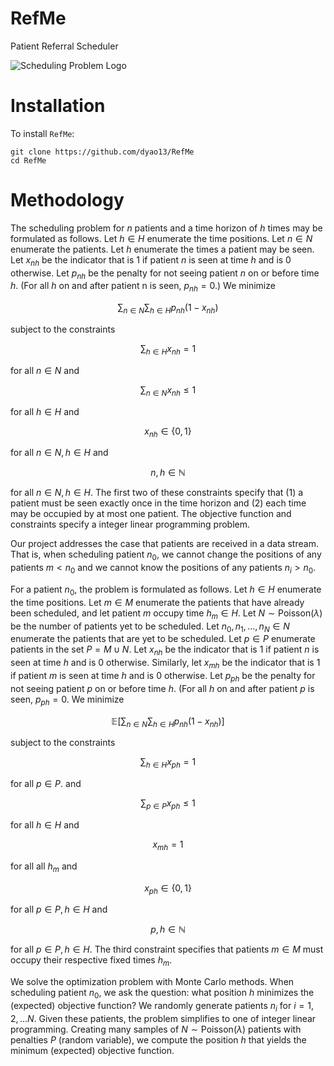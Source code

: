 # RefMe
Patient Referral Scheduler

![Scheduling Problem Logo](https://github.com/dyao13/RefMe/blob/main/readme/logo.png)

# Installation
To install `RefMe`:
```
git clone https://github.com/dyao13/RefMe
cd RefMe
```

# Methodology

The scheduling problem for $n$ patients and a time horizon of $h$ times may be formulated as follows. Let $h \in H$ enumerate the time positions. Let $n \in N$ enumerate the patients. Let $h$ enumerate the times a patient may be seen. Let $x_{nh}$ be the indicator that is $1$ if patient $n$ is seen at time $h$ and is $0$ otherwise. Let $p_{nh}$ be the penalty for not seeing patient $n$ on or before time $h$. (For all $h$ on and after patient n is seen, $p_{nh} = 0$.) We minimize 

$$\sum_{n \in N}\sum_{h \in H}p_{nh}(1 - x_{nh})$$

subject to the constraints

$$\sum_{h \in H}x_{nh} = 1$$

for all $n \in N$ and 

$$\sum_{n \in N}x_{nh} \leq 1$$

for all $h \in H$ and 

$$x_{nh} \in \{ 0, 1 \}$$

for all $n \in N, h \in H$ and 

$$n, h \in \mathbb{N}$$

for all $n \in N, h \in H$. The first two of these constraints specify that (1) a patient must be seen exactly once in the time horizon and (2) each time may be occupied by at most one patient. The objective function and constraints specify a integer linear programming problem.

Our project addresses the case that patients are received in a data stream. That is, when scheduling patient $n_{0}$, we cannot change the positions of any patients $m < n_{0}$ and we cannot know the positions of any patients $n_{i} > n_{0}$. 

For a patient $n_{0}$, the problem is formulated as follows. Let $h \in H$ enumerate the time positions. Let $m \in M$ enumerate the patients that have already been scheduled, and let patient $m$ occupy time $h_{m} \in H$. Let $N \sim \text{Poisson}(\lambda)$ be the number of patients yet to be scheduled. Let $n_{0}, n_{1}, ..., n_{N} \in N$ enumerate the patients that are yet to be scheduled. Let $p \in P$ enumerate patients in the set $P = M \cup N$. Let $x_{nh}$ be the indicator that is $1$ if patient $n$ is seen at time $h$ and is $0$ otherwise. Similarly, let $x_{mh}$ be the indicator that is $1$ if patient $m$ is seen at time $h$ and is $0$ otherwise. Let $p_{ph}$ be the penalty for not seeing patient $p$ on or before time $h$. (For all $h$ on and after patient $p$ is seen, $p_{ph} = 0$. We minimize 

$$\mathbb{E}\left[ \sum_{n \in N}\sum_{h \in H}p_{nh}(1 - x_{nh}) \right]$$

subject to the constraints

$$\sum_{h \in H}x_{ph} = 1$$

for all $p \in P$. and 

$$\sum_{p \in P}x_{ph} \leq 1$$

for all $h \in H$ and 

$$x_{mh} = 1$$

for all all $h_{m}$ and 

$$x_{ph} \in \{ 0, 1 \}$$

for all $p \in P, h \in H$ and 

$$p, h \in \mathbb{N}$$

for all $p \in P, h \in H$. The third constraint specifies that patients $m \in M$ must occupy their respective fixed times $h_{m}$.

We solve the optimization problem with Monte Carlo methods. When scheduling patient $n_{0}$, we ask the question: what position $h$ minimizes the (expected) objective function? We randomly generate patients $n_{i}$ for $i = 1, 2, ... N$. Given these patients, the problem simplifies to one of integer linear programming. Creating many samples of $N \sim \text{Poisson}(\lambda)$ patients with penalties $P$ (random variable), we compute the position $h$ that yields the minimum (expected) objective function.
